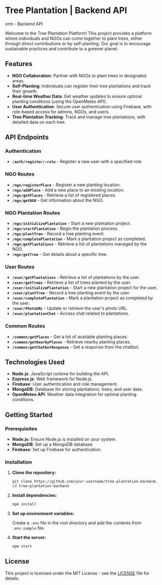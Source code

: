 # Tree Plantation | Backend API

orm - Backend API

Welcome to the Tree Plantation Platform! This project provides a platform where individuals and NGOs can come together to plant trees, either through direct contributions or by self-planting. Our goal is to encourage sustainable practices and contribute to a greener planet.

## Features

- **NGO Collaboration**: Partner with NGOs to plant trees in designated areas.
- **Self-Planting**: Individuals can register their tree plantations and track their growth.
- **Real-time Weather Data**: Get weather updates to ensure optimal planting conditions (using the OpenMeteo API).
- **User Authentication**: Secure user authentication using Firebase, with role-based access for admins, NGOs, and users.
- **Tree Plantation Tracking**: Track and manage tree plantations, with detailed data on each tree.

## API Endpoints

### Authentication
- **`/auth/register/:role`** - Register a new user with a specified role.

### NGO Routes
- **`/ngo/registerPlace`** - Register a new planting location.
- **`/ngo/addPlace`** - Add a new place to an existing location.
- **`/ngo/getPlaces`** - Retrieve a list of registered places.
- **`/ngo/getNGO`** - Get information about the NGO.

### NGO Plantation Routes
- **`/ngo/initializePlantation`** - Start a new plantation project.
- **`/ngo/startPlantation`** - Begin the plantation process.
- **`/ngo/plantTree`** - Record a tree planting event.
- **`/ngo/completePlantation`** - Mark a plantation project as completed.
- **`/ngo/getPlantations`** - Retrieve a list of plantations managed by the NGO.
- **`/ngo/getTree`** - Get details about a specific tree.

### User Routes
- **`/user/getPlantations`** - Retrieve a list of plantations by the user.
- **`/user/getTrees`** - Retrieve a list of trees planted by the user.
- **`/user/initializePlantation`** - Start a new plantation project for the user.
- **`/user/plantTree`** - Record a tree planting event by the user.
- **`/user/completePlantation`** - Mark a plantation project as completed by the user.
- **`/user/PhotoURL`** - Update or retrieve the user's photo URL.
- **`/user/plantationChat`** - Access chat related to plantations.

### Common Routes
- **`/common/getPlaces`** - Get a list of available planting places.
- **`/common/getNearbyPlaces`** - Retrieve nearby planting places.
- **`/common/getChatbotResponse`** - Get a response from the chatbot.


## Technologies Used

- **Node.js**: JavaScript runtime for building the API.
- **Express.js**: Web framework for Node.js.
- **Firebase**: User authentication and role management.
- **MongoDB**: Database for storing plantations, trees, and user data.
- **OpenMeteo API**: Weather data integration for optimal planting conditions.


## Getting Started

### Prerequisites

- **Node.js**: Ensure Node.js is installed on your system.
- **MongoDB**: Set up a MongoDB database.
- **Firebase**: Set up Firebase for authentication.

### Installation

1. **Clone the repository:**

   ```bash
   git clone https://github.com/your-username/tree-plantation-backend.git
   cd tree-plantation-backend
   ```

2. **Install dependencies:**

   ```bash
   npm install
   ```

3. **Set up environment variables:**

   Create a `.env` file in the root directory and add the contents from `.env.sample` file.


4. **Start the server:**

   ```bash
   npm start
   ```
   
## License

This project is licensed under the MIT License - see the [LICENSE](LICENSE) file for details.
